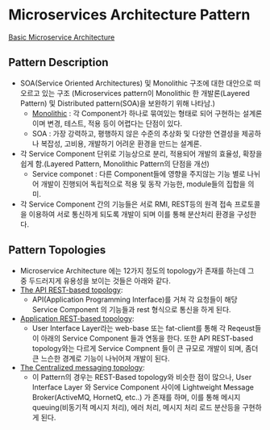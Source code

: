 # Microservices Architecture Pattern

[Basic Microservice Architecture](https://www.safaribooksonline.com/library/view/software-architecture-patterns/9781491971437/ch04.html)
## Pattern Description
- SOA(Service Oriented Architectures) 및 Monolithic 구조에 대한 대안으로
떠오르고 있는 구조 (Microservices pattern이 Monolithic 한 개발론(Layered Pattern)
 및 Distributed pattern(SOA)을 보완하기 위해 나타남.)
    - [Monolithic](https://blog.knoldus.com/2018/01/03/monolithic-v-s-microservices/) :
     각 Component가 하나로 묶여있는 형태로 되어 구현하는 설계론이며 변경, 테스트, 적용
     등이 어렵다는 단점이 있다.
    - SOA : 가장 강력하고, 평행하지 않은 수준의 추상화 및 다양한 연결성을 제공하나
    복잡성, 고비용, 개발하기 어려운 환경을 만드는 설계론.
- 각 Service Component 단위로 기능상으로 분리, 적용되어 개발의 효율성, 확장을
쉽게 함.(Layered Pattern, Monolithic Pattern의 단점을 개선)
    - Service componet : 다른 Component들에 영향을 주지않는 기능 별로 나뉘어
    개발이 진행되어 독립적으로 적용 및 동작 가능한, module들의 집합을 의미.
- 각 Service Component 간의 기능들은 서로 RMI, REST등의 원격 접속 프로토콜을
이용하여 서로 통신하게 되도록 개발이 되며 이를 통해 분산처리 환경을 구성한다.

## Pattern Topologies
- Microservice Architecture 에는 12가지 정도의 topology가 존재를 하는데 그 중
두드러지게 유용성을 보이는 것들은 아래와 같다.
- [The API REST-based topology](https://www.slideshare.net/RiccardoCardin/software-architecture-patterns-59866690):
    - API(Application Programming Interface)를 거쳐 각 요청들이 해당
    Service Component 의 기능들과 rest 형식으로 통신을 하게 된다.
- [Application REST-based topology](https://pt.slideshare.net/AssafGannon/software-architecture-patterns):
    - User Interface Layer라는 web-base 또는 fat-client를 통해 각 Reqeust들이
    아래의 Service Component 들과 연동을 한다. 또한 API REST-based topology와는
    다르게 Service Compnent 들이 큰 규모로 개발이 되며, 좀더 큰 느슨한 경계로 기능이
    나뉘어져 개발이 된다.
- [The Centralized messaging topology](https://www.safaribooksonline.com/library/view/software-architecture-patterns/9781491971437/ch04.html):
    - 이 Pattern의 경우는 REST-Based topology와 비슷한 점이 많으나, User Interface
    Layer 와 Service Component 사이에 Lightweight Message Broker(ActiveMQ, HornetQ, etc..)
    가 존재를 하며, 이를 통해 메시지 queuing(비동기적 메시지 처리), 에러 처리, 메시지 처리 로드
    분산등을 구현하게 된다.

##
